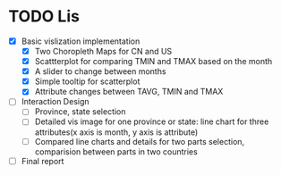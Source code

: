 # TODO Lis

- [x] Basic vislization implementation
  - [x] Two Choropleth Maps for CN and US
  - [x] Scattterplot for comparing TMIN and TMAX based on the month
  - [x] A slider to change between months
  - [x] Simple tooltip for scatterplot
  - [x] Attribute changes between TAVG, TMIN and TMAX
- [ ] Interaction Design 
  - [ ] Province, state selection
  - [ ] Detailed vis image for one province or state: line chart for three attributes(x axis is month, y axis is attribute)
  - [ ] Compared line charts and details for two parts selection, comparision between parts in two countries
- [ ] Final report